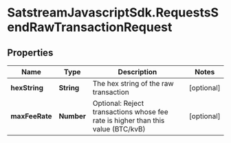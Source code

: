 # SatstreamJavascriptSdk.RequestsSendRawTransactionRequest

## Properties
Name | Type | Description | Notes
------------ | ------------- | ------------- | -------------
**hexString** | **String** | The hex string of the raw transaction | [optional] 
**maxFeeRate** | **Number** | Optional: Reject transactions whose fee rate is higher than this value (BTC/kvB) | [optional] 
